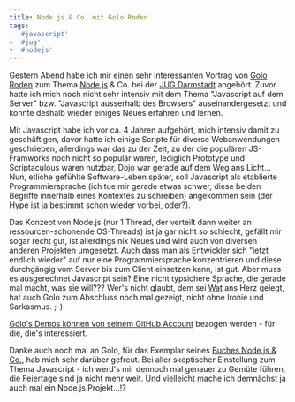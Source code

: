 ```yaml
---
title: Node.js & Co. mit Golo Roden
tags:
- '#javascript'
- '#jug'
- '#nodejs'
---
```


Gestern Abend habe ich mir einen sehr interessanten Vortrag von [Golo Roden](http://www.goloroden.de) zum Thema [Node.js](http://nodejs.org) &amp; Co. bei der [JUG Darmstadt](http://jug-da.de) angehört. Zuvor hatte ich mich noch nicht sehr intensiv mit dem Thema "Javascript auf dem Server" bzw. "Javascript ausserhalb des Browsers" auseinandergesetzt und konnte deshalb wieder einiges Neues erfahren und lernen.

Mit Javascript habe ich vor ca. 4 Jahren aufgehört, mich intensiv damit zu geschäftigen, davor hatte ich einige Scripte für diverse Webanwendungen geschrieben, allerdings war das zu der Zeit, zu der die populären JS-Framworks noch nicht so populär waren, lediglich Prototype und Scriptaculous waren nutzbar, Dojo war gerade auf dem Weg ans Licht...  
Nun, etliche gefühlte Software-Leben später, soll Javascript als etablierte Programmiersprache (ich tue mir gerade etwas schwer, diese beiden Begriffe innerhalb eines Kontextes zu schreiben) angekommen sein (der Hype ist ja bestimmt schon wieder vorbei, oder?).

Das Konzept von Node.js (nur 1 Thread, der verteilt dann weiter an ressourcen-schonende OS-Threads) ist ja gar nicht so schlecht, gefällt mir sogar recht gut, ist allerdings nix Neues und wird auch von diversen anderen Projekten umgesetzt. Auch dass man als Entwickler sich "jetzt endlich wieder" auf nur eine Programmiersprache konzentrieren und diese durchgängig vom Server bis zum Client einsetzen kann, ist gut. Aber muss es ausgerechnet Javascript sein? Eine nicht typsichere Sprache, die gerade mal macht, was sie will??? Wer's nicht glaubt, dem sei [Wat](https://www.destroyallsoftware.com/talks/wat) ans Herz gelegt, hat auch Golo zum Abschluss noch mal gezeigt, nicht ohne Ironie und Sarkasmus. ;-)

[Golo's Demos können von seinem GitHub Account](https://github.com/goloroden/node-samples) bezogen werden - für die, die's interessiert.

Danke auch noch mal an Golo, für das Exemplar seines [Buches Node.js &amp; Co.](http://www.amazon.de/dp/389864829X), hab mich sehr darüber gefreut. Bei aller skeptischer Einstellung zum Thema Javascript - ich werd's mir dennoch mal genauer zu Gemüte führen, die Feiertage sind ja nicht mehr weit. Und vielleicht mache ich demnächst ja auch mal ein Node.js Projekt...!?
